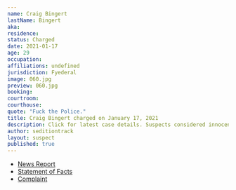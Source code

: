 ```yaml
---
name: Craig Bingert
lastName: Bingert
aka: 
residence: 
status: Charged
date: 2021-01-17
age: 29
occupation: 
affiliations: undefined
jurisdiction: Fyederal
image: 060.jpg
preview: 060.jpg
booking: 
courtroom: 
courthouse: 
quote: "Fuck the Police."
title: Craig Bingert charged on January 17, 2021
description: Click for latest case details. Suspects considered innocent until proven guilty.
author: seditiontrack
layout: suspect
published: true
---
```

- [News Report](https://www.mcall.com/news/pennsylvania/capitol-ideas/mc-nws-pa-slatington-man-craig-bingert-arrest-capitol-riots-20210118-zit2jmr6wjarri4gegtaqq5ray-story.html)
- [Statement of Facts](https://www.justice.gov/opa/page/file/1356991/download)
- [Complaint](https://www.justice.gov/opa/page/file/1356996/download)
